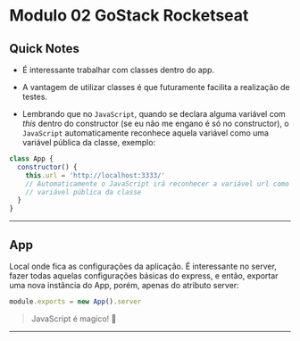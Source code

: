 # Modulo 02 GoStack Rocketseat

## Quick Notes

- É interessante trabalhar com classes dentro do app.

- A vantagem de utilizar classes é que futuramente facilita a realização de testes.

- Lembrando que no `JavaScript`, quando se declara alguma variável com *this* dentro do constructor (se eu não me engano é só no constructor), o `JavaScript` automaticamente reconhece aquela variável como uma variável pública da classe, exemplo:

```javascript
class App {
  constructor() {
    this.url = 'http://localhost:3333/'
    // Automaticamente o JavaScript irá reconhecer a variável url como uma
    // variável pública da classe
  }
}
```

---

## App

Local onde fica as configurações da aplicação.
É interessante no server, fazer todas aquelas configurações básicas do express, e então, exportar uma nova instância do App, porém, apenas do atributo server:

```javascript
module.exports = new App().server
```

> JavaScript é magico! 🎩

---

